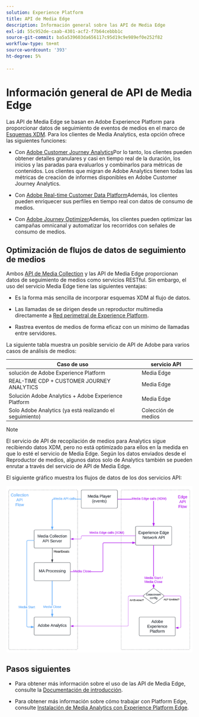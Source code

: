 ```yaml
---
solution: Experience Platform
title: API de Media Edge
description: Información general sobre las API de Media Edge
exl-id: 55c952de-caab-4301-acf2-f7b64cebbb1c
source-git-commit: ba5a539603da656117c95d19c9e989ef0e252f82
workflow-type: tm+mt
source-wordcount: '393'
ht-degree: 5%

---
```


# Información general de API de Media Edge

Las API de Media Edge se basan en Adobe Experience Platform para proporcionar datos de seguimiento de eventos de medios en el marco de [Esquemas XDM](https://experienceleague.adobe.com/docs/experience-platform/xdm/home.html?lang=en#:~:text=Experience%20Data%20Model%20(XDM)%2C,the%20power%20of%20digital%20experiences). Para los clientes de Media Analytics, esta opción ofrece las siguientes funciones:

* Con [Adobe Customer Journey Analytics](https://experienceleague.adobe.com/docs/analytics-platform/using/cja-overview/cja-overview.html?lang=es)Por lo tanto, los clientes pueden obtener detalles granulares y casi en tiempo real de la duración, los inicios y las paradas para evaluarlos y combinarlos para métricas de contenidos. Los clientes que migran de Adobe Analytics tienen todas las métricas de creación de informes disponibles en Adobe Customer Journey Analytics.

* Con [Adobe Real-time Customer Data Platform](https://experienceleague.adobe.com/docs/experience-platform/rtcdp/overview.html?lang=es)Además, los clientes pueden enriquecer sus perfiles en tiempo real con datos de consumo de medios.

* Con [Adobe Journey Optimizer](https://experienceleague.adobe.com/docs/journey-optimizer/using/get-started/get-started.html?lang=en)Además, los clientes pueden optimizar las campañas omnicanal y automatizar los recorridos con señales de consumo de medios.


## Optimización de flujos de datos de seguimiento de medios

Ambos [API de Media Collection](https://experienceleague.adobe.com/docs/media-analytics/using/implementation/streaming-media-apis/mc-api-overview.html?lang=en&amp;media-tracking-data-flows) y las API de Media Edge proporcionan datos de seguimiento de medios como servicios RESTful. Sin embargo, el uso del servicio Media Edge tiene las siguientes ventajas:

* Es la forma más sencilla de incorporar esquemas XDM al flujo de datos.

* Las llamadas de se dirigen desde un reproductor multimedia directamente a [Red perimetral de Experience Platform](https://experienceleague.adobe.com/docs/experience-platform/edge-network-server-api/overview.html?lang=en).

* Rastrea eventos de medios de forma eficaz con un mínimo de llamadas entre servidores.

La siguiente tabla muestra un posible servicio de API de Adobe para varios casos de análisis de medios:

| Caso de uso | servicio API |
| -------- | ----------- |
| solución de Adobe Experience Platform | Media Edge |
| REAL-TIME CDP + CUSTOMER JOURNEY ANALYTICS | Media Edge |
| Solución Adobe Analytics + Adobe Experience Platform | Media Edge |
| Solo Adobe Analytics (ya está realizando el seguimiento) | Colección de medios |

>[!NOTE]
>
> El servicio de API de recopilación de medios para Analytics sigue recibiendo datos XDM, pero no está optimizado para ellos en la medida en que lo esté el servicio de Media Edge. Según los datos enviados desde el Reproductor de medios, algunos datos solo de Analytics también se pueden enrutar a través del servicio de API de Media Edge.

El siguiente gráfico muestra los flujos de datos de los dos servicios API:

![Flujos de datos de Media Analytics](../assets/edge-api-dataflow.png)

## Pasos siguientes

* Para obtener más información sobre el uso de las API de Media Edge, consulte la [Documentación de introducción](getting-started.md).

* Para obtener más información sobre cómo trabajar con Platform Edge, consulte [Instalación de Media Analytics con Experience Platform Edge](https://experienceleague.adobe.com/docs/media-analytics/using/implementation/implementation-edge.html?lang=en).
